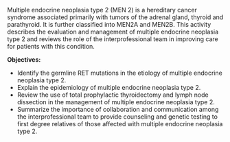 Multiple endocrine neoplasia type 2 (MEN 2) is a hereditary cancer syndrome associated primarily with tumors of the adrenal gland, thyroid and parathyroid. It is further classified into MEN2A and MEN2B. This activity describes the evaluation and management of multiple endocrine neoplasia type 2 and reviews the role of the interprofessional team in improving care for patients with this condition.

**Objectives:**
- Identify the germline RET mutations in the etiology of multiple endocrine neoplasia type 2.
- Explain the epidemiology of multiple endocrine neoplasia type 2.
- Review the use of total prophylactic thyroidectomy and lymph node dissection in the management of multiple endocrine neoplasia type 2.
- Summarize the importance of collaboration and communication among the interprofessional team to provide counseling and genetic testing to first degree relatives of those affected with multiple endocrine neoplasia type 2.